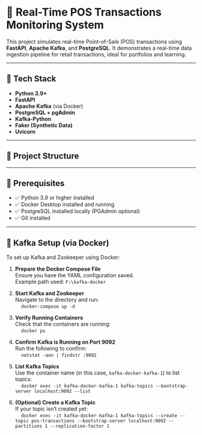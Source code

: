 # 💸 Real-Time POS Transactions Monitoring System

This project simulates real-time Point-of-Sale (POS) transactions using **FastAPI**, **Apache Kafka**, and **PostgreSQL**. It demonstrates a real-time data ingestion pipeline for retail transactions, ideal for portfolios and learning.

---

## 🚀 Tech Stack

- **Python 3.9+**
- **FastAPI**
- **Apache Kafka** (via Docker)
- **PostgreSQL + pgAdmin**
- **Kafka-Python**
- **Faker (Synthetic Data)**
- **Uvicorn**

---

## 📁 Project Structure




---

## 🔧 Prerequisites

- ✅ Python 3.9 or higher installed
- ✅ Docker Desktop installed and running
- ✅ PostgreSQL installed locally (PGAdmin optional)
- ✅ Git installed

---




## 🐳 Kafka Setup (via Docker)

To set up Kafka and Zookeeper using Docker:

1. **Prepare the Docker Compose File**  
   Ensure you have the YAML configuration saved.  
   Example path used: `F:\kafka-docker`

2. **Start Kafka and Zookeeper**  
   Navigate to the directory and run:  
   &nbsp;&nbsp;&nbsp;&nbsp;`docker-compose up -d`

3. **Verify Running Containers**  
   Check that the containers are running:  
   &nbsp;&nbsp;&nbsp;&nbsp;`docker ps`

4. **Confirm Kafka is Running on Port 9092**  
   Run the following to confirm:  
   &nbsp;&nbsp;&nbsp;&nbsp;`netstat -aon | findstr :9092`

5. **List Kafka Topics**  
   Use the container name (in this case, `kafka-docker-kafka-1`) to list topics:  
   &nbsp;&nbsp;&nbsp;&nbsp;`docker exec -it kafka-docker-kafka-1 kafka-topics --bootstrap-server localhost:9092 --list`

6. **(Optional) Create a Kafka Topic**  
   If your topic isn’t created yet:  
   &nbsp;&nbsp;&nbsp;&nbsp;`docker exec -it kafka-docker-kafka-1 kafka-topics --create --topic pos-transactions --bootstrap-server localhost:9092 --partitions 1 --replication-factor 1`
